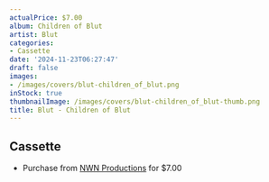 ```yaml
---
actualPrice: $7.00
album: Children of Blut
artist: Blut
categories:
- Cassette
date: '2024-11-23T06:27:47'
draft: false
images:
- /images/covers/blut-children_of_blut.png
inStock: true
thumbnailImage: /images/covers/blut-children_of_blut-thumb.png
title: Blut - Children of Blut
---
```


## Cassette
* Purchase from [NWN Productions](http://shop.nwnprod.com/index.php?route=product/product&path=73&product_id=10190&sort=pd.name&order=ASC) for $7.00

